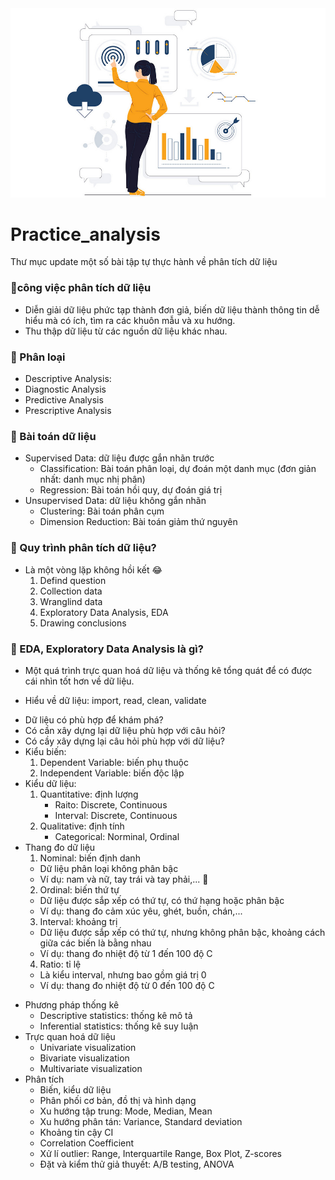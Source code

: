 <img src="people-analyzing-growth.jpg">

# Practice_analysis

Thư mục update một số bài tập tự thực hành về phân tích dữ liệu

### &#x1F64F;công việc phân tích dữ liệu
  - Diễn giải dữ liệu phức tạp thành đơn giả, biến dữ liệu thành thông tin dễ hiểu mà có ích, tìm ra các khuôn mẫu và xu hướng.  
  - Thu thập dữ liệu từ các nguồn dữ liệu khác nhau.
### &#x1F64F; Phân loại 
* Descriptive Analysis:  
* Diagnostic Analysis  
* Predictive Analysis  
* Prescriptive Analysis
### &#x1F64F; Bài toán dữ liệu
* Supervised Data: dữ liệu được gắn nhãn trước
  - Classification: Bài toán phân loại, dự đoán một danh mục (đơn giản nhất: danh mục nhị phân)
  - Regression: Bài toán hồi quy, dự đoán giá trị 
* Unsupervised Data: dữ liệu không gắn nhãn 
  - Clustering: Bài toán phân cụm
  - Dimension Reduction: Bài toán giảm thứ nguyên
### &#x1F64F; Quy trình phân tích dữ liệu?
- Là một vòng lặp không hồi kết &#x1F602;
    1. Defind question
    2. Collection data
    3. Wranglind data 
    4. Exploratory Data Analysis, EDA
    5. Drawing conclusions
### &#x1F64F; EDA, Exploratory Data Analysis là gì?
- Một quá trình trực quan hoá dữ liệu và thống kê tổng quát để có được cái nhìn tốt hơn về dữ liệu.
* Hiểu về dữ liệu: import, read, clean, validate
- Dữ liệu có phù hợp để khám phá?
- Có cần xây dựng lại dữ liệu phù hợp với câu hỏi?
- Có cầy xây dựng lại câu hỏi phù hợp với dữ liệu?
- Kiểu biến:
  1. Dependent Variable: biến phụ thuộc
  2. Independent Variable: biến độc lập 
- Kiểu dữ liệu:
  1. Quantitative: định lượng 
     - Raito: Discrete, Continuous
     - Interval: Discrete, Continuous
  2. Qualitative: định tính 
     - Categorical: Norminal, Ordinal
- Thang đo dữ liệu
  1. Nominal: biến định danh
    - Dữ liệu phân loại không phân bậc
    - Ví dụ: nam và nữ, tay trái và tay phải,... &#x1F914;
  2. Ordinal: biến thứ tự
    - Dữ liệu được sắp xếp có thứ tự, có thứ hạng hoặc phân bậc
    - Ví dụ: thang đo cảm xúc yêu, ghét, buồn, chán,...
  3. Interval: khoảng trị
    - Dữ liệu được sắp xếp có thứ tự, nhưng không phân bậc, khoảng cách giữa các biến là bằng nhau
    - Ví dụ: thang đo nhiệt độ từ 1 đến 100 độ C
   4. Ratio: tỉ lệ
    - Là kiểu interval, nhưng bao gồm giá trị 0
    - Ví dụ: thang đo nhiệt độ từ 0 đến 100 độ C  
* Phương pháp thống kê
  - Descriptive statistics: thống kê mô tả 
  - Inferential statistics: thống kê suy luận  
* Trực quan hoá dữ liệu
  - Univariate visualization 
  - Bivariate visualization  
  - Multivariate visualization  
* Phân tích
  - Biến, kiểu dữ liệu
  - Phân phối cơ bản, đồ thị và hình dạng
  - Xu hướng tập trung: Mode, Median, Mean
  - Xu hướng phân tán: Variance, Standard deviation 
  - Khoảng tin cậy CI
  - Correlation Coefficient
  - Xử lí outlier: Range, Interquartile Range, Box Plot, Z-scores
  - Đặt và kiểm thử giả thuyết: A/B testing, ANOVA
